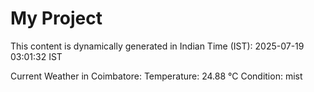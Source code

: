 # My Project

This content is dynamically generated in Indian Time (IST): 2025-07-19 03:01:32 IST


Current Weather in Coimbatore:
Temperature: 24.88 °C
Condition: mist
